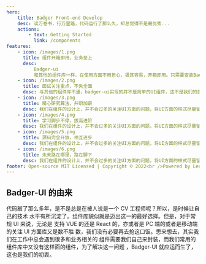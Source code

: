 ```yaml
---
hero:
    title: Badger Front-end Develop
    desc: 读万卷书，行万里路，代码运行了那么久，却总觉得不是最优秀...
    actions:
        - text: Getting Started
          link: /components
features:
    - icon: /images/1.png
      title: 组件开箱即用，业务至上
      desc:
          Badger-ui
          和其他的组件库一样，在使用方面不用担心，极其容易，开箱即用。只需要安装Badger-ui包，然后在自己的组件中导入即可。
    - icon: /images/2.png
      title: 面试关注重点，不失全面
      desc: 与其他的组件库不通，badger-ui实现的并不是简单的UI组件，这不是我们的目的，我们的目的是为了解决业务中的问题，所以我们核心是业务至上。
    - icon: /images/3.png
      title: 精心研究算法，升职加薪
      desc: 我们在组件的设计上，并不会过多的关注UI方面的问题，将UI方面的样式尽量留给使用者，我们设计的核心是解决业务中的相关问题。这是我们唯一的出发点。
    - icon: /images/4.png
      title: 学习脚步不停，拔高进阶
      desc: 我们在组件的设计上，并不会过多的关注UI方面的问题，将UI方面的样式尽量留给使用者，我们设计的核心是解决业务中的相关问题。这是我们唯一的出发点。
    - icon: /images/5.png
      title: 源码完全开放，相互进步
      desc: 我们在组件的设计上，并不会过多的关注UI方面的问题，将UI方面的样式尽量留给使用者，我们设计的核心是解决业务中的相关问题。这是我们唯一的出发点。
    - icon: /images/6.png
      title: 未来路在哪里，路在脚下
      desc: 我们在组件的设计上，并不会过多的关注UI方面的问题，将UI方面的样式尽量留给使用者，我们设计的核心是解决业务中的相关问题。这是我们唯一的出发点。
footer: Open-source MIT Licensed | Copyright © 2022<br />Powered by Lee!
---
```


## Badger-UI 的由来

代码敲了那么多年，是不是总是在被人说是一个 CV 工程师呢？所以，是时候让自己的技术
水平有所沉淀了。组件库貌似就是迈出这一的最好选择。但是，对于常规 UI 来说，无论是
支持 VUE 的还是 React 的，亦或者是 PC 端的或者是移动端的关注 UI 方面库又是数不胜
数，我们没有必要再去抢这口饭。思来想去，其实我们在工作中总会遇到很多和业务相关的
组件需要我们自己来封装，而我们常用的组件库中又没有这样面的组件，为了解决这一问题
，Badger-UI 就应运而生了，这也是我们的初衷。
